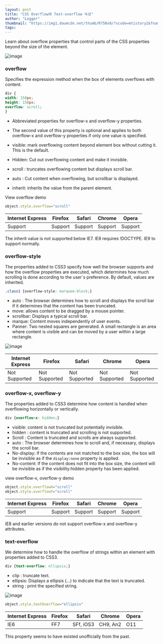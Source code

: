```yaml
---
layout: post
title: "CSS Overflow와 Text-overflow 속성"
author: "Logger"
thumbnail: "https://img1.daumcdn.net/thumb/R750x0/?scode=mtistory2&fname=https%3A%2F%2Ft1.daumcdn.net%2Fcfile%2Ftistory%2F222FF33C555265B40F"
tags: 
---
```



Learn about overflow properties that control parts of the CSS properties beyond the size of the element.

![image](https://t1.daumcdn.net/cfile/tistory/236ABC4555526A2B10)

### overflow

Specifies the expression method when the box of elements overflows with content.

```css
div {
width: 150px;
height: 150px;
overflow: scroll;
}

```

- Abbreviated properties for overflow-x and overflow-y properties.
- The second value of this property is optional and applies to both overflow-x and overflow-y properties if only one value is specified.

- visible: mark overflowing content beyond element box without cutting it. This is the default.
- Hidden: Cut out overflowing content and make it invisible.
- scroll : truncates overflowing content but displays scroll bar.
- auto : Cut content when overflowing, but scrollbar is displayed.
- inherit: inherits the value from the parent element.

View overflow demo

```js
object.style.overflow="scroll"

```

| Internet Express | Firefox | Safari | Chrome | Opera |
| -------- | -------- | -------- | -------- | -------- |
| Support | Support | Support | Support | Support | Support | Support | Support | Support

The inherit value is not supported below IE7. IE8 requires !DOCTYPE. IE9 to support normally.

### overflow-style

The properties added to CSS3 specify how well the browser supports and how the overflow properties are executed, which determines how much scrolling is done according to the user`s preference. By default, values are inherited.

```css
.class1 {overflow-style: marquee-block;}

```

- auto : The browser determines how to scroll and displays the scroll bar if it determines that the content has been truncated.
- move: allows content to be dragged by a mouse pointer.
- scrollbar: Displays a typical scroll bar.
- marque: Content moves independently of user events.
- Panner: Two nested squares are generated. A small rectangle is an area where content is visible and can be moved by a user within a large rectangle.

![image](https://t1.daumcdn.net/cfile/tistory/222FF33C555265B40F)

| Internet Express | Firefox | Safari | Chrome | Opera |
| -------- | -------- | -------- | -------- | -------- |
| Not Supported | Not Supported | Not Supported | Not Supported | Not Supported | Not Supported |

### overflow-x, overflow-y

The properties added to CSS3 determine how content is handled when overflowing horizontally or vertically.

```css
div {overflow-x: hidden;}

```

- visible: content is not truncated but potentially invisible.
- hidden : content is truncated and scrolling is not supported.
- Scroll : Content is truncated and scrolls are always supported.
- auto : The browser determines how to scroll and, if necessary, displays the scroll bar.
- No-display: If the contents are not matched to the box size, the box will be invisible as if the `display:none` property is applied.
- No-content: If the content does not fit into the box size, the content will be invisible as if the visibility:hidden property has been applied.

view overflow-x, overflow-y demo

```js
object.style.overflowX="scroll"
object.style.overflowY="scroll"

```

| Internet Express | Firefox | Safari | Chrome | Opera |
| -------- | -------- | -------- | -------- | -------- |
| Support | Support | Support | Support | Support | Support | Support | Support | Support

IE8 and earlier versions do not support overflow-x and overflow-y attributes.

### text-overflow

We determine how to handle the overflow of strings within an element with properties added to CSS3.

```css
div {text-overflow: ellipsis;}

```

- clip : truncate text.
- ellipsis: Displays a ellipsis (...) to indicate that the text is truncated.
- string : print the specified string.

![image](https://t1.daumcdn.net/cfile/tistory/2577BB49555273E21B)

```js
object.style.textOverflow="ellipsis"

```

| Internet Express | Firefox | Safari | Chrome | Opera |
| --------- | --------- | --------- | --------- | --------- |
| IE6 | FF7 | SFf, iOS3 | CH9, An2 | O11 |

This property seems to have existed unofficially from the past.